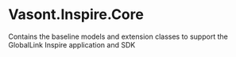 # Vasont.Inspire.Core
Contains the baseline models and extension classes to support the GlobalLink Inspire application and SDK
